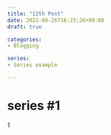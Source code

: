 ```yaml
---
title: "12th Post"
date: 2021-08-26T16:23:26+09:00
draft: true

categories:
- Blogging

series:
- Series example

---
```


# series #1

1


